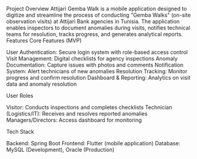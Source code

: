 Project Overview
Attijari Gemba Walk is a mobile application designed to digitize and streamline the process of conducting "Gemba Walks" (on-site observation visits) at Attijari Bank agencies in Tunisia. The application enables inspectors to document anomalies during visits, notifies technical teams for resolution, tracks progress, and generates analytical reports.
Features
Core Features (MVP)

User Authentication: Secure login system with role-based access control
Visit Management: Digital checklists for agency inspections
Anomaly Documentation: Capture issues with photos and comments
Notification System: Alert technicians of new anomalies
Resolution Tracking: Monitor progress and confirm resolution
Dashboard & Reporting: Analytics on visit data and anomaly resolution

User Roles

Visitor: Conducts inspections and completes checklists
Technician (Logistics/IT): Receives and resolves reported anomalies
Managers/Directors: Access dashboard for monitoring

Tech Stack

Backend: Spring Boot
Frontend: Flutter (mobile application)
Database: MySQL (Development), Oracle (Production)
